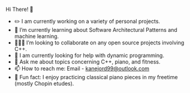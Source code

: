 Hi There! 👋
- ✏️ I am currently working on a variety of personal projects.
- 🌱 I’m currently learning about Software Architectural Patterns and machine learning.
- 🧑‍🤝‍🧑 I’m looking to collaborate on any open source projects involving C++.
- 🤔 I am currently looking for help with dynamic programming.
- 💬 Ask me about topics concerning C++, piano, and fitness.
- 📫 How to reach me: Email - kanejord99@outlook.com
- 🎹 Fun fact: I enjoy practicing classical piano pieces in my freetime (mostly Chopin etudes).
